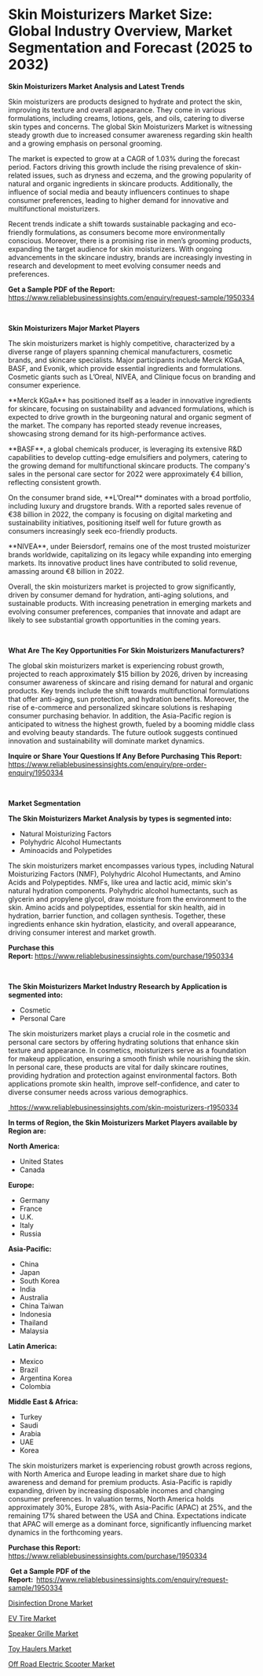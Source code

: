 <p><h1>Skin Moisturizers Market Size: Global Industry Overview, Market Segmentation and Forecast (2025 to 2032)</h1></p><p><strong>Skin Moisturizers Market Analysis and Latest Trends</strong></p>
<p><p>Skin moisturizers are products designed to hydrate and protect the skin, improving its texture and overall appearance. They come in various formulations, including creams, lotions, gels, and oils, catering to diverse skin types and concerns. The global Skin Moisturizers Market is witnessing steady growth due to increased consumer awareness regarding skin health and a growing emphasis on personal grooming.</p><p>The market is expected to grow at a CAGR of 1.03% during the forecast period. Factors driving this growth include the rising prevalence of skin-related issues, such as dryness and eczema, and the growing popularity of natural and organic ingredients in skincare products. Additionally, the influence of social media and beauty influencers continues to shape consumer preferences, leading to higher demand for innovative and multifunctional moisturizers.</p><p>Recent trends indicate a shift towards sustainable packaging and eco-friendly formulations, as consumers become more environmentally conscious. Moreover, there is a promising rise in men’s grooming products, expanding the target audience for skin moisturizers. With ongoing advancements in the skincare industry, brands are increasingly investing in research and development to meet evolving consumer needs and preferences.</p></p>
<p><strong>Get a Sample PDF of the Report:&nbsp;</strong> <a href="https://www.reliablebusinessinsights.com/enquiry/request-sample/1950334?utm_campaign=2127&utm_medium=2&utm_source=Github&utm_content=ia&utm_term=05022025&utm_id=skin-moisturizers">https://www.reliablebusinessinsights.com/enquiry/request-sample/1950334</a></p>
<p>&nbsp;</p>
<p><strong>Skin Moisturizers Major Market Players</strong></p>
<p><p>The skin moisturizers market is highly competitive, characterized by a diverse range of players spanning chemical manufacturers, cosmetic brands, and skincare specialists. Major participants include Merck KGaA, BASF, and Evonik, which provide essential ingredients and formulations. Cosmetic giants such as L’Oreal, NIVEA, and Clinique focus on branding and consumer experience.</p><p>**Merck KGaA** has positioned itself as a leader in innovative ingredients for skincare, focusing on sustainability and advanced formulations, which is expected to drive growth in the burgeoning natural and organic segment of the market. The company has reported steady revenue increases, showcasing strong demand for its high-performance actives.</p><p>**BASF**, a global chemicals producer, is leveraging its extensive R&D capabilities to develop cutting-edge emulsifiers and polymers, catering to the growing demand for multifunctional skincare products. The company's sales in the personal care sector for 2022 were approximately €4 billion, reflecting consistent growth.</p><p>On the consumer brand side, **L’Oreal** dominates with a broad portfolio, including luxury and drugstore brands. With a reported sales revenue of €38 billion in 2022, the company is focusing on digital marketing and sustainability initiatives, positioning itself well for future growth as consumers increasingly seek eco-friendly products.</p><p>**NIVEA**, under Beiersdorf, remains one of the most trusted moisturizer brands worldwide, capitalizing on its legacy while expanding into emerging markets. Its innovative product lines have contributed to solid revenue, amassing around €8 billion in 2022.</p><p>Overall, the skin moisturizers market is projected to grow significantly, driven by consumer demand for hydration, anti-aging solutions, and sustainable products. With increasing penetration in emerging markets and evolving consumer preferences, companies that innovate and adapt are likely to see substantial growth opportunities in the coming years.</p></p>
<p>&nbsp;</p>
<p><strong>What Are The Key Opportunities For Skin Moisturizers Manufacturers?</strong></p>
<p><p>The global skin moisturizers market is experiencing robust growth, projected to reach approximately $15 billion by 2026, driven by increasing consumer awareness of skincare and rising demand for natural and organic products. Key trends include the shift towards multifunctional formulations that offer anti-aging, sun protection, and hydration benefits. Moreover, the rise of e-commerce and personalized skincare solutions is reshaping consumer purchasing behavior. In addition, the Asia-Pacific region is anticipated to witness the highest growth, fueled by a booming middle class and evolving beauty standards. The future outlook suggests continued innovation and sustainability will dominate market dynamics.</p></p>
<p><strong>Inquire or Share Your Questions If Any Before Purchasing This Report:</strong> <a href="https://www.reliablebusinessinsights.com/enquiry/pre-order-enquiry/1950334?utm_campaign=2127&utm_medium=2&utm_source=Github&utm_content=ia&utm_term=05022025&utm_id=skin-moisturizers">https://www.reliablebusinessinsights.com/enquiry/pre-order-enquiry/1950334</a></p>
<p>&nbsp;</p>
<p><strong>Market Segmentation</strong></p>
<p><strong>The Skin Moisturizers Market Analysis by types is segmented into:</strong></p>
<p><ul><li>Natural Moisturizing Factors</li><li>Polyhydric Alcohol Humectants</li><li>Aminoacids and Polypetides</li></ul></p>
<p><p>The skin moisturizers market encompasses various types, including Natural Moisturizing Factors (NMF), Polyhydric Alcohol Humectants, and Amino Acids and Polypeptides. NMFs, like urea and lactic acid, mimic skin's natural hydration components. Polyhydric alcohol humectants, such as glycerin and propylene glycol, draw moisture from the environment to the skin. Amino acids and polypeptides, essential for skin health, aid in hydration, barrier function, and collagen synthesis. Together, these ingredients enhance skin hydration, elasticity, and overall appearance, driving consumer interest and market growth.</p></p>
<p><strong>Purchase this Report:&nbsp;</strong><a href="https://www.reliablebusinessinsights.com/purchase/1950334?utm_campaign=2127&utm_medium=2&utm_source=Github&utm_content=ia&utm_term=05022025&utm_id=skin-moisturizers">https://www.reliablebusinessinsights.com/purchase/1950334</a></p>
<p>&nbsp;</p>
<p><strong>The Skin Moisturizers Market Industry Research by Application is segmented into:</strong></p>
<p><ul><li>Cosmetic</li><li>Personal Care</li></ul></p>
<p><p>The skin moisturizers market plays a crucial role in the cosmetic and personal care sectors by offering hydrating solutions that enhance skin texture and appearance. In cosmetics, moisturizers serve as a foundation for makeup application, ensuring a smooth finish while nourishing the skin. In personal care, these products are vital for daily skincare routines, providing hydration and protection against environmental factors. Both applications promote skin health, improve self-confidence, and cater to diverse consumer needs across various demographics.</p></p>
<p><a href="https://www.reliablebusinessinsights.com/skin-moisturizers-r1950334?utm_campaign=2127&utm_medium=2&utm_source=Github&utm_content=ia&utm_term=05022025&utm_id=skin-moisturizers">&nbsp;https://www.reliablebusinessinsights.com/skin-moisturizers-r1950334</a></p>
<p><strong>In terms of Region, the Skin Moisturizers Market Players available by Region are:</strong></p>
<p>
    <p> <strong> North America: </strong>
        <ul>
            <li>United States</li>
            <li>Canada</li>
        </ul>
        </p> 
    <p> <strong> Europe: </strong>
        <ul>
            <li>Germany</li>
            <li>France</li>
            <li>U.K.</li>
            <li>Italy</li>
            <li>Russia</li>
        </ul>
        </p> 
    <p> <strong> Asia-Pacific: </strong>
        <ul>
            <li>China</li>
            <li>Japan</li>
            <li>South Korea</li>
            <li>India</li>
            <li>Australia</li>
            <li>China Taiwan</li>
            <li>Indonesia</li>
            <li>Thailand</li>
            <li>Malaysia</li>
        </ul>
        </p> 
    <p> <strong> Latin America: </strong>
        <ul>
            <li>Mexico</li>
            <li>Brazil</li>
            <li>Argentina Korea</li>
            <li>Colombia</li>
        </ul>
        </p> 
    <p> <strong> Middle East & Africa: </strong>
        <ul>
            <li>Turkey</li>
            <li>Saudi</li>
            <li>Arabia</li>
            <li>UAE</li>
            <li>Korea</li>
        </ul>
    </p>
    </p>
<p><p>The skin moisturizers market is experiencing robust growth across regions, with North America and Europe leading in market share due to high awareness and demand for premium products. Asia-Pacific is rapidly expanding, driven by increasing disposable incomes and changing consumer preferences. In valuation terms, North America holds approximately 30%, Europe 28%, with Asia-Pacific (APAC) at 25%, and the remaining 17% shared between the USA and China. Expectations indicate that APAC will emerge as a dominant force, significantly influencing market dynamics in the forthcoming years.</p></p>
<p><strong>Purchase this Report: </strong><a href="https://www.reliablebusinessinsights.com/purchase/1950334?utm_campaign=2127&utm_medium=2&utm_source=Github&utm_content=ia&utm_term=05022025&utm_id=skin-moisturizers">https://www.reliablebusinessinsights.com/purchase/1950334</a></p>
<p>&nbsp;<strong>Get a Sample PDF of the Report:&nbsp;&nbsp;</strong><a href="https://www.reliablebusinessinsights.com/enquiry/request-sample/1950334?utm_campaign=2127&utm_medium=2&utm_source=Github&utm_content=ia&utm_term=05022025&utm_id=skin-moisturizers">https://www.reliablebusinessinsights.com/enquiry/request-sample/1950334</a></p>
<p><strong></strong></p>
<p><p><a href="https://www.linkedin.com/pulse/study-disinfection-drone-market-projectinga-cagrof-133-zubbe?utm_campaign=2127&utm_medium=2&utm_source=Github&utm_content=ia&utm_term=05022025&utm_id=skin-moisturizers">Disinfection Drone Market</a></p><p><a href="https://www.linkedin.com/pulse/ev-tire-market-analysis-anticipated-87-cagr-growth-dynamics-wovwc?utm_campaign=2127&utm_medium=2&utm_source=Github&utm_content=ia&utm_term=05022025&utm_id=skin-moisturizers">EV Tire Market</a></p><p><a href="https://www.linkedin.com/pulse/sales-projections-analysis-speaker-grille-market-expected-uzlle?utm_campaign=2127&utm_medium=2&utm_source=Github&utm_content=ia&utm_term=05022025&utm_id=skin-moisturizers">Speaker Grille Market</a></p><p><a href="https://www.linkedin.com/pulse/close-examination-toy-haulers-market-size-scopeprojected-2a5ce?utm_campaign=2127&utm_medium=2&utm_source=Github&utm_content=ia&utm_term=05022025&utm_id=skin-moisturizers">Toy Haulers Market</a></p><p><a href="https://www.linkedin.com/pulse/research-examination-onthe-off-road-electric-scooter-b06fc?utm_campaign=2127&utm_medium=2&utm_source=Github&utm_content=ia&utm_term=05022025&utm_id=skin-moisturizers">Off Road Electric Scooter Market</a></p></p>